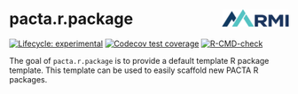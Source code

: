# pacta.r.package <img src="man/figures/logo.png" align="right" width="120" />

<!-- badges: start -->
[![Lifecycle: experimental](https://img.shields.io/badge/lifecycle-experimental-orange.svg)](https://lifecycle.r-lib.org/articles/stages.html#experimental)
[![Codecov test coverage](https://codecov.io/gh/RMI-PACTA/pacta.r.package/branch/main/graph/badge.svg)](https://app.codecov.io/gh/RMI-PACTA/pacta.r.package?branch=main)
[![R-CMD-check](https://github.com/RMI-PACTA/pacta.r.package/actions/workflows/R-CMD-check.yaml/badge.svg)](https://github.com/RMI-PACTA/pacta.r.package/actions/workflows/R-CMD-check.yaml)
<!-- badges: end -->

The goal of `pacta.r.package` is to provide a default template R package 
template. This template can be used to easily scaffold new PACTA R packages. 
